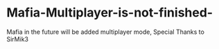 # Mafia-Multiplayer-is-not-finished-
Mafia in the future will be added multiplayer mode, Special Thanks to SirMik3
